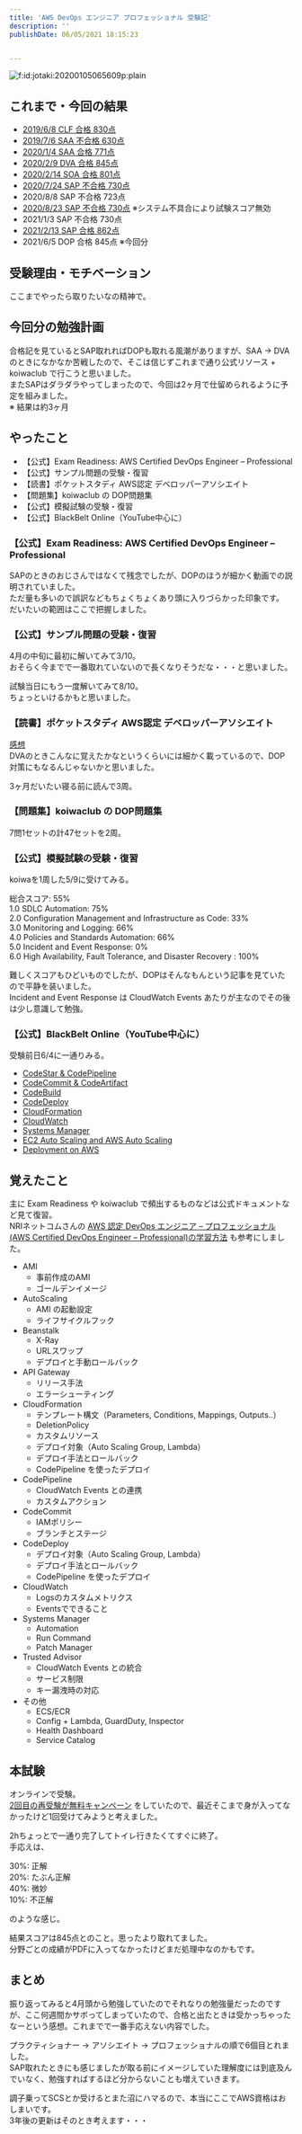 ```yaml
---
title: 'AWS DevOps エンジニア プロフェッショナル 受験記'
description: ''
publishDate: 06/05/2021 18:15:23


---
```

<p><span itemscope itemtype="http://schema.org/Photograph"><img src="/images/hatena/20200105065609.png" alt="f:id:jotaki:20200105065609p:plain" title="" class="hatena-fotolife" itemprop="image"></span></p>

<h2>これまで・今回の結果</h2>

<ul>
<li><a href="https://jtk.hatenablog.com/entry/2019/06/12/223000">2019/6/8 CLF 合格 830点</a></li>
<li><a href="https://jtk.hatenablog.com/entry/2019/07/09/100106">2019/7/6 SAA 不合格 630点</a></li>
<li><a href="https://jtk.hatenablog.com/entry/2020/01/05/074534">2020/1/4 SAA 合格 771点</a></li>
<li><a href="https://jtk.hatenablog.com/entry/2020/02/09/193011">2020/2/9 DVA 合格 845点</a></li>
<li><a href="https://jtk.hatenablog.com/entry/2020/02/15/195608">2020/2/14 SOA 合格 801点</a></li>
<li><a href="https://jtk.hatenablog.com/entry/2020/07/26/093803">2020/7/24 SAP 不合格 730点</a></li>
<li>2020/8/8 SAP 不合格 723点</li>
<li><a href="https://jtk.hatenablog.com/entry/2020/08/24/110611">2020/8/23 SAP 不合格 730点</a> ※システム不具合により試験スコア無効</li>
<li>2021/1/3 SAP 不合格 730点</li>
<li><a href="https://jtk.hatenablog.com/entry/2021/02/13/221620">2021/2/13 SAP 合格 862点</a></li>
<li>2021/6/5 DOP 合格 845点 ※今回分</li>
</ul>


<h2>受験理由・モチベーション</h2>

<p>ここまでやったら取りたいなの精神で。</p>

<h2>今回分の勉強計画</h2>

<p>合格記を見ているとSAP取れればDOPも取れる風潮がありますが、SAA → DVAのときになかなか苦戦したので、そこは信じずこれまで通り公式リソース + koiwaclub で行こうと思いました。<br />
またSAPはダラダラやってしまったので、今回は2ヶ月で仕留められるように予定を組みました。<br />
※ 結果は約3ヶ月</p>

<h2>やったこと</h2>

<ul>
<li>【公式】Exam Readiness: AWS Certified DevOps Engineer – Professional</li>
<li>【公式】サンプル問題の受験・復習</li>
<li>【読書】ポケットスタディ AWS認定 デベロッパーアソシエイト</li>
<li>【問題集】koiwaclub の DOP問題集</li>
<li>【公式】模擬試験の受験・復習</li>
<li>【公式】BlackBelt Online（YouTube中心に）</li>
</ul>


<h3>【公式】Exam Readiness: AWS Certified DevOps Engineer – Professional</h3>

<p>SAPのときのおじさんではなくて残念でしたが、DOPのほうが細かく動画での説明されていました。<br />
ただ量も多いので誤訳などもちょくちょくあり頭に入りづらかった印象です。<br />
だいたいの範囲はここで把握しました。</p>

<h3>【公式】サンプル問題の受験・復習</h3>

<p>4月の中旬に最初に解いてみて3/10。<br />
おそらく今までで一番取れていないので長くなりそうだな・・・と思いました。</p>

<p>試験当日にもう一度解いてみて8/10。<br />
ちょっといけるかもと思いました。</p>

<h3>【読書】ポケットスタディ AWS認定 デベロッパーアソシエイト</h3>

<p><a href="https://jtk.hatenablog.com/entry/2021/03/29/082634">感想</a><br />
DVAのときこんなに覚えたかなというくらいには細かく載っているので、DOP対策にもなるんじゃないかと思いました。</p>

<p>3ヶ月だいたい寝る前に読んで3周。</p>

<h3>【問題集】koiwaclub の DOP問題集</h3>

<p>7問1セットの計47セットを2周。</p>

<h3>【公式】模擬試験の受験・復習</h3>

<p>koiwaを1周した5/9に受けてみる。</p>

<p>総合スコア: 55%<br />
1.0 SDLC Automation: 75%<br />
2.0 Configuration Management and Infrastructure as Code: 33%<br />
3.0 Monitoring and Logging: 66%<br />
4.0 Policies and Standards Automation: 66%<br />
5.0 Incident and Event Response: 0%<br />
6.0 High Availability, Fault Tolerance, and Disaster Recovery : 100%</p>

<p>難しくスコアもひどいものでしたが、DOPはそんなもんという記事を見ていたので平静を装いました。<br />
Incident and Event Response は CloudWatch Events あたりが主なのでその後は少し意識して勉強。</p>

<h3>【公式】BlackBelt Online（YouTube中心に）</h3>

<p>受験前日6/4に一通りみる。</p>

<ul>
<li><a href="https://www.youtube.com/watch?v=31-w23SdOAs">CodeStar &amp; CodePipeline</a></li>
<li><a href="https://www.youtube.com/watch?v=rqy_wluHDe0">CodeCommit &amp; CodeArtifact</a></li>
<li><a href="https://www.youtube.com/watch?v=Zzv1_ztf-B0">CodeBuild</a></li>
<li><a href="https://www.youtube.com/watch?v=cXa2S2kS0TU">CodeDeploy</a></li>
<li><a href="https://www.youtube.com/watch?v=Viyqh9fNBjw">CloudFormation</a></li>
<li><a href="https://www.youtube.com/watch?v=gOaZeJpb0Y4">CloudWatch</a></li>
<li><a href="https://www.youtube.com/watch?v=UXSbh4Wsp7c">Systems Manager</a></li>
<li><a href="https://www.youtube.com/watch?v=o01IOnVvRxM">EC2 Auto Scaling and AWS Auto Scaling</a></li>
<li><a href="https://d0.awsstatic.com/webinars/jp/pdf/services/20170822_AWS-BlackBelt_Deployment_on_AWS.pdf">Deployment on AWS</a></li>
</ul>


<h2>覚えたこと</h2>

<p>主に Exam Readiness や koiwaclub で頻出するものなどは公式ドキュメントなど見て復習。<br />
NRIネットコムさんの <a href="https://tech.nri-net.com/entry/aws_certified_devops_engineer_professional">AWS 認定 DevOps エンジニア – プロフェッショナル(AWS Certified DevOps Engineer – Professional)の学習方法</a> も参考にしました。</p>

<ul>
<li>AMI

<ul>
<li>事前作成のAMI</li>
<li>ゴールデンイメージ</li>
</ul>
</li>
<li>AutoScaling

<ul>
<li>AMI の起動設定</li>
<li>ライフサイクルフック</li>
</ul>
</li>
<li>Beanstalk

<ul>
<li>X-Ray</li>
<li>URLスワップ</li>
<li>デプロイと手動ロールバック</li>
</ul>
</li>
<li>API Gateway

<ul>
<li>リリース手法</li>
<li>エラーシューティング</li>
</ul>
</li>
<li>CloudFormation

<ul>
<li>テンプレート構文（Parameters, Conditions, Mappings, Outputs..）</li>
<li>DeletionPolicy</li>
<li>カスタムリソース</li>
<li>デプロイ対象（Auto Scaling Group, Lambda）</li>
<li>デプロイ手法とロールバック</li>
<li>CodePipeline を使ったデプロイ</li>
</ul>
</li>
<li>CodePipeline

<ul>
<li>CloudWatch Events との連携</li>
<li>カスタムアクション</li>
</ul>
</li>
<li>CodeCommit

<ul>
<li>IAMポリシー</li>
<li>ブランチとステージ</li>
</ul>
</li>
<li>CodeDeploy

<ul>
<li>デプロイ対象（Auto Scaling Group, Lambda）</li>
<li>デプロイ手法とロールバック</li>
<li>CodePipeline を使ったデプロイ</li>
</ul>
</li>
<li>CloudWatch

<ul>
<li>Logsのカスタムメトリクス</li>
<li>Eventsでできること</li>
</ul>
</li>
<li>Systems Manager

<ul>
<li>Automation</li>
<li>Run Command</li>
<li>Patch Manager</li>
</ul>
</li>
<li>Trusted Advisor

<ul>
<li>CloudWatch Events との統合</li>
<li>サービス制限</li>
<li>キー漏洩時の対応</li>
</ul>
</li>
<li>その他

<ul>
<li>ECS/ECR</li>
<li>Config + Lambda, GuardDuty, Inspector</li>
<li>Health Dashboard</li>
<li>Service Catalog</li>
</ul>
</li>
</ul>


<h2>本試験</h2>

<p>オンラインで受験。<br />
<a href="https://pages.awscloud.com/Global_TrainCert_Japan_Online_Proctoringja.html">2回目の再受験が無料キャンペーン</a> をしていたので、最近そこまで身が入ってなかったけど1回受けてみようと考えました。</p>

<p>2hちょっとで一通り完了してトイレ行きたくてすぐに終了。<br />
手応えは、</p>

<p>30%: 正解<br />
20%: たぶん正解<br />
40%: 微妙<br />
10%: 不正解</p>

<p>のような感じ。</p>

<p>結果スコアは845点とのこと。思ったより取れてました。<br />
分野ごとの成績がPDFに入ってなかったけどまだ処理中なのかもです。</p>

<h2>まとめ</h2>

<p>振り返ってみると4月頭から勉強していたのでそれなりの勉強量だったのですが、ここ何週間かサボってしまっていたので、合格と出たときは受かっちゃったなーという感想。これまでで一番手応えない内容でした。</p>

<p>プラクティショナー → アソシエイト → プロフェッショナルの順で6個目とれました。<br />
SAP取れたときにも感じましたが取る前にイメージしていた理解度には到底及んでいなく、勉強すればするほど分からないことも増えていきます。</p>

<p>調子乗ってSCSとか受けるとまた沼にハマるので、本当にここでAWS資格はおしまいです。<br />
3年後の更新はそのとき考えます・・・</p>

